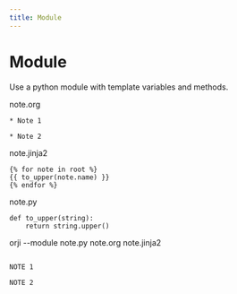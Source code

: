 ```yaml
---
title: Module
---
```

# Module

Use a python module with template variables and methods.





note.org
```
* Note 1

* Note 2

```


note.jinja2
```
{% for note in root %}
{{ to_upper(note.name) }}
{% endfor %}

```


note.py
```
def to_upper(string):
    return string.upper()

```




orji --module note.py note.org note.jinja2


```

NOTE 1

NOTE 2


```
